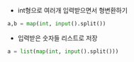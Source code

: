 * int형으로 여러개 입력받으면서 형변환하기
```python
a,b = map(int, input().split())
```

* 입력받은 숫자들 리스트로 저장
```python
a = list(map(int, input().split()))
```
